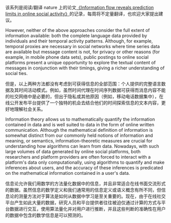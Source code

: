 该系列是阅读/翻译 nature 上的论文[《Information flow reveals prediction limits in online social activity》](https://doi.org/10.1038/s41562-018-0510-5)的记录，每周将不定量翻译，也欢迎大家提出建议。

However, neither of the above approaches consider the full extent of information available: both the complete language data provided by individuals and their temporal activity patterns. Although, for example, temporal proxies are necessary in social networks where time series data are available but message content is not, for privacy or other reasons (for example, in mobile phone data sets), public postings to online social platforms present a unique opportunity to explore the textual content of messages in conjunction with their timings, giving a richer understanding of social ties.

但是，以上两种方法都没有考虑到可获得信息的全部范围：个人提供的完整语言数据及其时间活动模式。例如，虽然时间代理在时间序列数据可获得而消息内容不能的社交网络中是必要的，但出于隐私或其他原因（例如，移动电话数据集中），在线公开发布平台提供了一个独特的机会去结合他们的时间探索信息的文本内容，更好地理解社会关系。

Information theory allows us to mathematically quantify the information contained in data and is well suited to data in the form of online written communication. Although the mathematical definition of information is somewhat distinct from our commonly held notions of information and meaning, or semantics, information-theoretic measures are crucial for understanding how 
algorithms can learn from data. Nowadays, with such large volumes of data generated by online social platforms, both researchers and platform providers are often forced to interact with a platform's data only computationally, using algorithms to quantify and make inferences about users, and the accuracy of these inferences is predicated on the mathematical information contained in a user's data.

信息论允许我们用数学的方法量化数据中的信息，并且非常适合在线书面交流形式的数据。虽然信息的数学定义和我们通常用的信息定义或语义概念有所不同，但信息论的测量方法对于算法是如何从数据中学习是至关重要的。现在，由于在线社交平台产生如此大量的数据，研究人员和平台提供者往往被迫仅通过计算的方式与平台数据进行交互，使用算法量化并对用户进行推断，并且这些判断的准确性在用户的数据中包含的数学信息是可以预测的。